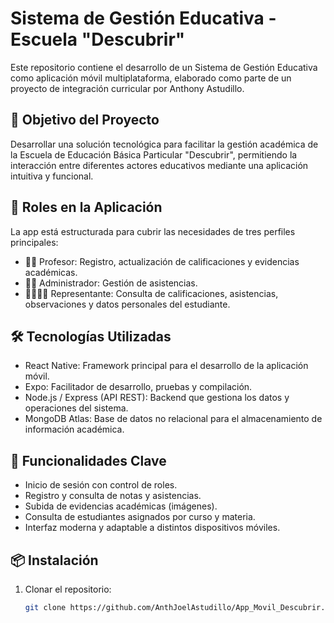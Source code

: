 # Sistema de Gestión Educativa - Escuela "Descubrir"

Este repositorio contiene el desarrollo de un Sistema de Gestión Educativa como aplicación móvil multiplataforma, elaborado como parte de un proyecto de integración curricular por Anthony Astudillo.

## 🎯 Objetivo del Proyecto

Desarrollar una solución tecnológica para facilitar la gestión académica de la Escuela de Educación Básica Particular "Descubrir", permitiendo la interacción entre diferentes actores educativos mediante una aplicación intuitiva y funcional.

## 🧩 Roles en la Aplicación

La app está estructurada para cubrir las necesidades de tres perfiles principales:

- 👨‍🏫 Profesor: Registro, actualización de calificaciones y evidencias académicas.
- 🧑‍💼 Administrador: Gestión de asistencias.
- 👨‍👩‍👧‍👦 Representante: Consulta de calificaciones, asistencias, observaciones y datos personales del estudiante.

## 🛠 Tecnologías Utilizadas

- React Native: Framework principal para el desarrollo de la aplicación móvil.
- Expo: Facilitador de desarrollo, pruebas y compilación.
- Node.js / Express (API REST): Backend que gestiona los datos y operaciones del sistema.
- MongoDB Atlas: Base de datos no relacional para el almacenamiento de información académica.
  
## 📲 Funcionalidades Clave

- Inicio de sesión con control de roles.
- Registro y consulta de notas y asistencias.
- Subida de evidencias académicas (imágenes).
- Consulta de estudiantes asignados por curso y materia.
- Interfaz moderna y adaptable a distintos dispositivos móviles.

## 📦 Instalación

1. Clonar el repositorio:
   ```bash
   git clone https://github.com/AnthJoelAstudillo/App_Movil_Descubrir.git
   ```